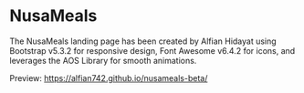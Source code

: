 # NusaMeals

The NusaMeals landing page has been created by Alfian Hidayat using Bootstrap v5.3.2 for responsive design, Font Awesome v6.4.2 for icons, and leverages the AOS Library for smooth animations.

Preview:
https://alfian742.github.io/nusameals-beta/
